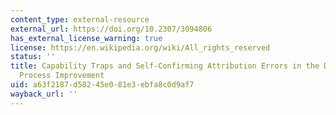 ```yaml
---
content_type: external-resource
external_url: https://doi.org/10.2307/3094806
has_external_license_warning: true
license: https://en.wikipedia.org/wiki/All_rights_reserved
status: ''
title: Capability Traps and Self-Confirming Attribution Errors in the Dynamics of
  Process Improvement
uid: a63f2187-d582-45e0-81e3-ebfa8c0d9af7
wayback_url: ''
---
```

